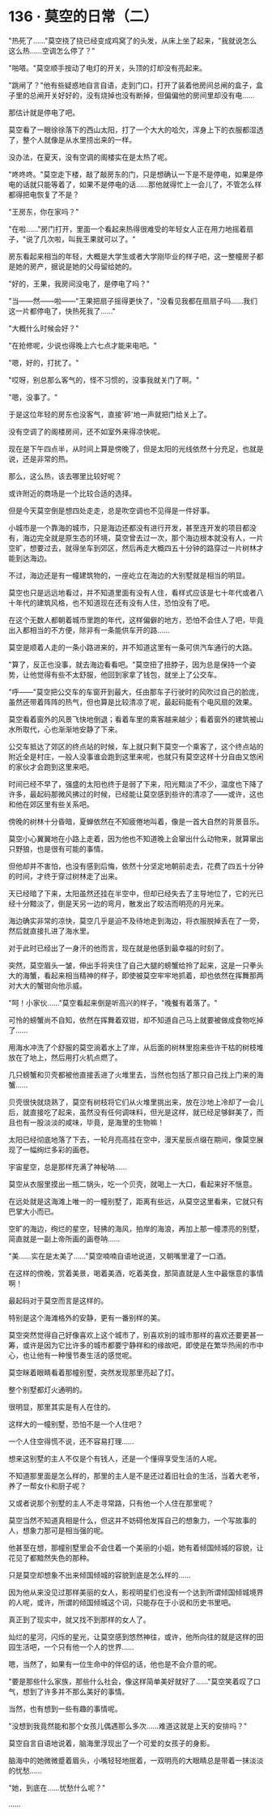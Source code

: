 <link rel="stylesheet" href="../styles/text.css" />
<h1>136 · 莫空的日常（二）</h1>

"热死了……"莫空挠了挠已经变成鸡窝了的头发，从床上坐了起来，"我就说怎么这么热……空调怎么停了？"

"啪嗒。"莫空顺手按动了电灯的开关，头顶的灯却没有亮起来。

"跳闸了？"他有些疑惑地自言自语，走到门口，打开了装着他房间总闸的盒子，盒子里的总闸开关好好的，没有烧掉也没有断掉，但偏偏他的房间里却没有电……

那估计就是停电了吧。

莫空看了一眼徐徐落下的西山太阳，打了一个大大的哈欠，浑身上下的衣服都湿透了，整个人就像是从水里捞出来的一样。

没办法，在夏天，没有空调的阁楼实在是太热了呢。

"咚咚咚。"莫空走下楼，敲了敲房东的门，只是想确认一下是不是停电，如果是停电的话就只能等着了，如果不是停电的话……那他就得忙上一会儿了，不管怎么样都得把电恢复了不是？

"王房东，你在家吗？"

"在啦……"房门打开，里面一个看起来热得很难受的年轻女人正在用力地摇着扇子，"说了几次啦，叫我王果就可以了。"

房东看起来相当的年轻，大概是大学生或者大学刚毕业的样子吧，这一整幢房子都是她的房产，据说是她的父母留给她的。

"好的，王果，我房间没电了，是停电了吗？"

"当——然——啦——"王果把扇子摇得更快了，"没看见我都在扇扇子吗……我们这一片都停电了，快热死我了……"

"大概什么时候会好？"

"在抢修呢，少说也得晚上六七点才能来电吧。"

"嗯，好的，打扰了。"

"哎呀，别总那么客气的，怪不习惯的，没事我就关门了啊。"

"嗯，没事了。"

于是这位年轻的房东也没客气，直接'砰'地一声就把门给关上了。

没有空调了的阁楼房间，还不如室外来得凉快呢。

现在是下午四点半，从时间上算是傍晚了，但是太阳的光线依然十分充足，也就是说，还是非常的热。

那么，这么热，该去哪里比较好呢？

或许附近的商场是一个比较合适的选择。

但是今天莫空倒是想四处走走，总是吹空调也不见得是一件好事。

小城市是一个靠海的城市，只是海边还都没有进行开发，甚至连开发的项目都没有，海边完全就是原生态的环境，莫空曾去过一次，那个海边根本就没有人，一片空旷，想要过去，就得坐车到郊区，然后再走大概四五十分钟的路穿过一片树林才能到达海边。

不过，海边还是有一幢建筑物的，一座屹立在海边的大别墅就是相当的明显。

莫空也只是远远地看过，并不知道里面有没有人住，看样式应该是七十年代或者八十年代的建筑风格，也不知道现在还有没有人住，恐怕没有了吧。

在这个无数人都朝着城市里跑的年代，这样偏僻的地方，恐怕不会住人了吧，毕竟出入都相当的不方便，除非有一条能供车开的路……

莫空是顺着人走的一条小路进来的，并不知道这里有一条可供汽车通行的大路。

"算了，反正也没事，就去海边看看吧。"莫空扭了扭脖子，因为总是保持一个姿势，让他觉得有些不太舒服，他回到家拿了钱包，就坐上了公交车。

"呼——"莫空把公交车的车窗开到最大，任由那车子行驶时的风吹过自己的脸庞，虽然还带着阵阵的热气，但也算是比较清凉了呢，最起码能有个电风扇的效果。

莫空看着窗外的风景飞快地倒退；看着车里的乘客越来越少；看着窗外的建筑被山水所取代，心也渐渐地安静了下来。

公交车抵达了郊区的终点站的时候，车上就只剩下莫空一个乘客了，这个终点站的附近全是村庄，一般人没事谁会跑到这里来呢，也就只有莫空这样十分自由又悠闲的家伙才会跑到这里来吧。

时间已经不早了，强盛的太阳也终于是弱了下来，阳光黯淡了不少，温度也下降了许多，最起码那微风拂过的时候，已经能让莫空感到些许的清凉了——或许，这也和他在郊区里有些关系吧。

傍晚的树林十分昏暗，夏蝉依然在不知疲倦地叫着，像是一首大自然的背景音乐。

莫空小心翼翼地在小路上走着，因为他也不知道晚上会窜出什么动物来，就算窜出只野狼，也是很有可能的事情。

但他却并不害怕，也没有感到后悔，依然十分坚定地朝前走去，花费了四五十分钟的时间，才终于穿过树林走了出来。

天已经暗了下来，太阳虽然还挂在半空中，但却已经失去了主导地位了，它的光已经十分黯淡了，倒是天另一边的弯月，散发出了皎洁而明亮的月光来。

海边确实非常的凉快，莫空几乎是迫不及待地走到海边，将衣服脱掉丢在了一旁，然后就直接扎进了海水里。

对于此时已经出了一身汗的他而言，现在就是他感到最幸福的时刻了。

突然，莫空眉头一皱，伸出手将夹住了自己大腿的螃蟹给拎了起来，这是一只拳头大的海蟹，看起来相当精神的样子，即使被莫空牢牢地抓着，却也依然在挥舞那两对大大的蟹钳向他示威。

"呵！小家伙……"莫空看起来倒是听高兴的样子，"晚餐有着落了。"

可怜的螃蟹尚不自知，依然在挥舞着双钳，却不知道自己马上就要被做成食物吃掉了……

用海水冲洗了个舒服的莫空淌着水上了岸，从后面的树林里抱来些许干枯的树枝堆放在了地上，然后用打火机点燃了。

几只螃蟹和贝壳都被他直接丢进了火堆里去，当然也包括了那只自己找上门来的海蟹……

贝壳很快就烧熟了，莫空有树枝将它们从火堆里挑出来，放在沙地上冷却了一会儿后，就直接吃了起来，虽然没有任何调味料，但光是这样，就已经足够鲜美了，而且也有一股淡淡的咸味，毕竟，是海里的生物嘛！

太阳已经彻底地落了下去，一轮月亮高挂在空中，漫天星辰点缀在期间，像莫空展现了一幅绚烂多彩的画卷。

宇宙星空，总是那样充满了神秘呐……

莫空从衣服里摸出一瓶二锅头，吃一个贝壳，就喝上一大口，看起来好不惬意。

在远处就是这海滩上唯一的一幢别墅了，距离有些远，从莫空这里看来，它就只有巴掌大小而已。

空旷的海边，绚烂的星空，轻拂的海风，拍岸的海浪，再加上那一幢漂亮的别墅，简直就是一副上帝所画的画卷呐……

"美……实在是太美了……"莫空喃喃自语地说道，又朝嘴里灌了一口酒。

在这样的傍晚，赏着美景，喝着美酒，吃着美食，那简直就是人生中最惬意的事情啊！

最起码对于莫空而言是这样的。

特别是这个海滩格外的安静，更有一番别样的美。

莫空突然觉得自己好像喜欢上这个城市了，别喜欢别的城市那样的喜欢还要更甚一筹，或许是因为它比许多的城市都要宁静祥和的缘故吧，即使是在繁华热闹的市中心，也让他有一种慢节奏生活的感觉呢。

莫空眯着眼睛看着那幢别墅，突然发现那里亮起了灯。

整个别墅都灯火通明的。

很明显，那里其实是有人在住的。

这样大的一幢别墅，恐怕不是一个人住吧？

一个人住空得慌不说，还不容易打理……

想来这别墅的主人不仅是个有钱人，还是一个懂得享受生活的人呢。

不知道那里面是怎么样的，那里的主人是不是还过着旧社会的生活，当着大老爷，养了一帮女仆和厨子呢？

又或者说那个别墅的主人不走寻常路，只有他一个人住在那里呢？

莫空当然不知道真相是什么，但这并不妨碍他发挥自己的想象力，一个写故事的人，想象力那可是相当强的呢。

他甚至在想，那幢别墅里会不会住着一个美丽的小姐，她有着倾国倾城的容貌，让花见了都黯然失色的那种。

只是莫空却想象不出来倾国倾城的容貌到底是怎么样的……

因为他从来没见过那样美丽的女人，影视明星们也没有一个达到所谓倾国倾城境界的人呢，或许，所谓的倾国倾城这个词，只能存在于小说和历史书里吧。

真正到了现实中，就又找不到那样的女人了。

灿烂的星河，闪烁的星光，让莫空感到悠然神往，或许，他所向往的就是这样的田园生活吧，一个只有他一个人的世界……

嗯，当然了，如果有一位生命中的伴侣的话，他也是不会介意的呢。

"要是那些什么家族，那些什么社会，像这样简单美好就好了……"莫空笑着叹了口气，想到了许多并不那么美好的事情。

当然，也有想到一些有趣的事情呢。

"没想到我竟然能和那个女孩儿偶遇那么多次……难道这就是上天的安排吗？"

莫空自言自语地说着，脑海里浮现出了一个可爱的女孩子的身影。

脑海中的她微微蹙着眉头，小嘴轻轻地抿着，一双明亮的大眼睛总是带着一抹淡淡的忧愁……

"她，到底在……忧愁什么呢？"

……

